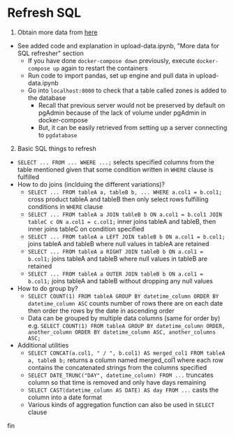 # Refresh SQL

1. Obtain more data from [here](https://s3.amazonaws.com/nyc-tlc/misc/taxi+_zone_lookup.csv)
  - See added code and explanation in upload-data.ipynb, "More data for SQL refresher" section
    - If you have done `docker-compose down` previously, execute `docker-compose up` again to restart the containers
    - Run code to import pandas, set up engine and pull data in upload-data.ipynb
    - Go into `localhost:8000` to check that a table called zones is added to the database
      - Recall that previous server would not be preserved by default on pgAdmin because of the lack of volume under pgAdmin in docker-compose
      - But, it can be easily retrieved from setting up a server connecting to `pgdatabase` 
2. Basic SQL things to refresh
  - `SELECT ... FROM ... WHERE ...;` selects specified columns from the table mentioned given that some condition written in `WHERE` clause is fulfilled
  - How to do joins (inclduing the different variations)?
    - `SELECT ... FROM tableA a, tableB b, ... WHERE a.col1 = b.col1;` cross product tableA and tableB then only select rows fulfilling conditions in `WHERE` clause
    - `SELECT ... FROM tableA a JOIN tableB b ON a.col1 = b.col1 JOIN tableC c ON a.col1 = c.col1;` inner joins tableA and tableB, then inner joins tableC on condition specified
    - `SELECT ... FROM tableA a LEFT JOIN tableB b ON a.col1 = b.col1;` joins tableA and tableB where null values in tableA are retained
    - `SELECT ... FROM tableA a RIGHT JOIN tableB b ON a.col1 = b.col1;` joins tableA and tableB where null values in tableB are retained
    - `SELECT ... FROM tableA a OUTER JOIN tableB b ON a.col1 = b.col1;` joins tableA and tableB without dropping any null values
  - How to do group by?
    - `SELECT COUNT(1) FROM tableA GROUP BY datetime_column ORDER BY datetime_column ASC` counts number of rows there are on each date then order the rows by the date in ascending order
    - Data can be grouped by multiple data columns (same for order by) e.g. `SELECT COUNT(1) FROM tableA GROUP BY datetime_column ORDER, another_column ORDER BY datetime_column ASC, another_columns ASC;`
  - Additional utilities
    - `SELECT CONCAT(a.col1, " / ", b.col1) AS merged_col1 FROM tableA a, tableB b;` returns a column named merged_col1 where each row contains the concatenated strings from the columns specified
    - `SELECT DATE_TRUNC("DAY", datetime_column) FROM ...` truncates column so that time is removed and only have days remaining
    - `SELECT CAST(datetime_column AS DATE) AS day FROM ...` casts the column into a date format
    - Various kinds of aggregation function can also be used in `SELECT` clause

fin
